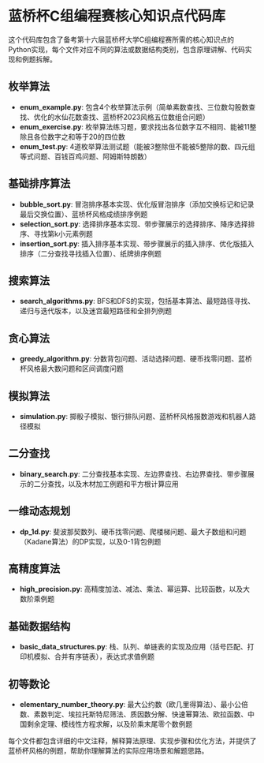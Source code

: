 # 蓝桥杯C组编程赛核心知识点代码库

这个代码库包含了备考第十六届蓝桥杯大学C组编程赛所需的核心知识点的Python实现，每个文件对应不同的算法或数据结构类别，包含原理讲解、代码实现和例题拆解。

## 枚举算法
- **enum_example.py**: 包含4个枚举算法示例（简单素数查找、三位数勾股数查找、优化的水仙花数查找、蓝桥杯2023风格五位数组合问题）
- **enum_exercise.py**: 枚举算法练习题，要求找出各位数字互不相同、能被11整除且各位数字之和等于20的四位数
- **enum_test.py**: 4道枚举算法测试题（能被3整除但不能被5整除的数、四元组等式问题、百钱百鸡问题、阿姆斯特朗数）

## 基础排序算法
- **bubble_sort.py**: 冒泡排序基本实现、优化版冒泡排序（添加交换标记和记录最后交换位置）、蓝桥杯风格成绩排序例题
- **selection_sort.py**: 选择排序基本实现、带步骤展示的选择排序、降序选择排序、寻找第k小元素例题
- **insertion_sort.py**: 插入排序基本实现、带步骤展示的插入排序、优化版插入排序（二分查找寻找插入位置）、纸牌排序例题

## 搜索算法
- **search_algorithms.py**: BFS和DFS的实现，包括基本算法、最短路径寻找、递归与迭代版本，以及迷宫最短路径和全排列例题

## 贪心算法
- **greedy_algorithm.py**: 分数背包问题、活动选择问题、硬币找零问题、蓝桥杯风格最大数问题和区间调度问题

## 模拟算法
- **simulation.py**: 掷骰子模拟、银行排队问题、蓝桥杯风格报数游戏和机器人路径模拟

## 二分查找
- **binary_search.py**: 二分查找基本实现、左边界查找、右边界查找、带步骤展示的二分查找，以及木材加工例题和平方根计算应用

## 一维动态规划
- **dp_1d.py**: 斐波那契数列、硬币找零问题、爬楼梯问题、最大子数组和问题（Kadane算法）的DP实现，以及0-1背包例题

## 高精度算法
- **high_precision.py**: 高精度加法、减法、乘法、幂运算、比较函数，以及大数阶乘例题

## 基础数据结构
- **basic_data_structures.py**: 栈、队列、单链表的实现及应用（括号匹配、打印机模拟、合并有序链表），表达式求值例题

## 初等数论
- **elementary_number_theory.py**: 最大公约数（欧几里得算法）、最小公倍数、素数判定、埃拉托斯特尼筛法、质因数分解、快速幂算法、欧拉函数、中国剩余定理、模线性方程求解，以及阶乘末尾零个数例题

每个文件都包含详细的中文注释，解释算法原理、实现步骤和优化方法，并提供了蓝桥杯风格的例题，帮助你理解算法的实际应用场景和解题思路。 